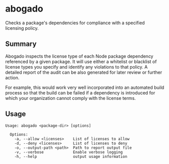 # abogado
Checks a package's dependencies for compliance with a specified licensing policy.

## Summary
Abogado inspects the license type of each Node package dependency referenced by a given package.  It will use either a whitelist or blacklist of license types you specify and identify any violations to that policy.  A detailed report of the audit can be also generated for later review or further action.

For example, this would work very well incorporated into an automated build process so that the build can be failed if a dependency is introduced for which your organization cannot comply with the license terms.

## Usage
```
Usage: abogado <package-dir> [options]

  Options:
    -a, --allow <licenses>    List of licenses to allow
    -d, --deny <licenses>     List of licenses to deny
    -o, --output-path <path>  Path to report output file
    -v, --verbose             Enable verbose logging
    -h, --help                output usage information
```
